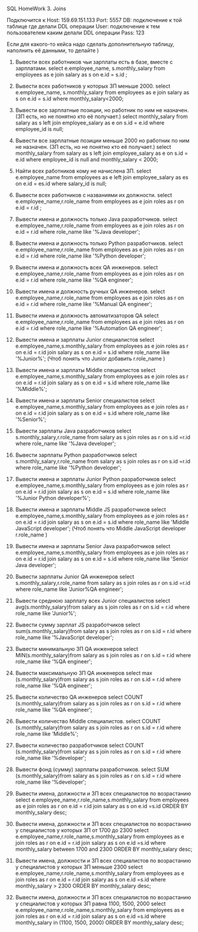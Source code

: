 SQL HomeWork 3. Joins

Подключится к 
Host: 159.69.151.133
Port: 5557
DB: подключение к той таблице где делали DDL операции
User: подключение к тем пользователем каким делали DDL операции
Pass: 123

Если для какого-то кейса надо сделать дополнительную таблицу, наполнить её данными, то делайте )


1.	Вывести всех работников чьи зарплаты есть в базе, вместе с зарплатами.
select e.employee_name, s.monthly_salary from employees as e
join salary as s
on e.id = s.id ; 

2.	Вывести всех работников у которых ЗП меньше 2000.
select e.employee_name, s.monthly_salary from employees as e
join salary as s
on e.id = s.id 
where monthly_salary<2000;

3.	Вывести все зарплатные позиции, но работник по ним не назначен. (ЗП есть, но не понятно кто её получает.)
select monthly_salary from salary as s
left join employee_salary as e
on s.id = e.id 
where employee_id is null;

4.	Вывести все зарплатные позиции  меньше 2000 но работник по ним не назначен. (ЗП есть, но не понятно кто её получает.)
select monthly_salary from salary as s
left join employee_salary as e
on s.id = e.id 
where employee_id is null and monthly_salary < 2000;

5.	Найти всех работников кому не начислена ЗП.
select e.employee_name from employees as e
left join employee_salary as es
on e.id = es.id 
where salary_id is null;

6.	Вывести всех работников с названиями их должности.
select e.employee_name,r.role_name from employees as e
join roles as r
on e.id = r.id ;

7.	Вывести имена и должность только Java разработчиков.
select e.employee_name,r.role_name from employees as e
join roles as r
on e.id = r.id 
where role_name like '%Java developer';

8.	Вывести имена и должность только Python разработчиков.
select e.employee_name,r.role_name from employees as e
join roles as r
on e.id = r.id 
where role_name like '%Python developer';

9.	Вывести имена и должность всех QA инженеров.
select e.employee_name,r.role_name from employees as e
join roles as r
on e.id = r.id 
where role_name like '%QA engineer';

10.	Вывести имена и должность ручных QA инженеров.
select e.employee_name,r.role_name from employees as e
join roles as r
on e.id = r.id 
where role_name like '%Manual QA engineer';

11.	Вывести имена и должность автоматизаторов QA
select e.employee_name,r.role_name from employees as e
join roles as r
on e.id = r.id 
where role_name like '%Automation  QA engineer';

12.	Вывести имена и зарплаты Junior специалистов
select e.employee_name,s.monthly_salary from employees as e
join roles as r
on e.id = r.id 
join salary as s 
on e.id = s.id 
where role_name like '%Junior%'; (Чтоб понять что Junior добавить r.role_name )

13.	Вывести имена и зарплаты Middle специалистов
select e.employee_name,s.monthly_salary from employees as e
join roles as r
on e.id = r.id 
join salary as s 
on e.id = s.id 
where role_name like '%Middle%';

14.	Вывести имена и зарплаты Senior специалистов
select e.employee_name,s.monthly_salary from employees as e
join roles as r
on e.id = r.id 
join salary as s 
on e.id = s.id 
where role_name like '%Senior%';

15.	Вывести зарплаты Java разработчиков
select s.monthly_salary,r.role_name from salary as s
join roles as r
on s.id =r.id 
where role_name like '%Java developer';




16.	Вывести зарплаты Python разработчиков
select s.monthly_salary,r.role_name from salary as s
join roles as r
on s.id =r.id 
where role_name like '%Python developer';

17.	Вывести имена и зарплаты Junior Python разработчиков
select e.employee_name,s.monthly_salary from employees as e
join roles as r
on e.id = r.id 
join salary as s 
on e.id = s.id 
where role_name like '%Junior Python developer%';

18.	Вывести имена и зарплаты Middle JS разработчиков
select e.employee_name,s.monthly_salary from employees as e
join roles as r
on e.id = r.id 
join salary as s 
on e.id = s.id 
where role_name like 'Middle JavaScript developer'; (Чтоб понять что Middle JavaScript developer  r.role_name )

19.	Вывести имена и зарплаты Senior Java разработчиков
select e.employee_name,s.monthly_salary from employees as e
join roles as r
on e.id = r.id 
join salary as s 
on e.id = s.id 
where role_name like 'Senior Java developer';

20.	Вывести зарплаты Junior QA инженеров
select s.monthly_salary,r.role_name from salary as s
join roles as r
on s.id =r.id 
where role_name like 'Junior%QA engineer';

21.	Вывести среднюю зарплату всех Junior специалистов
select avg(s.monthly_salary)from salary as s
join roles as r
on s.id = r.id 
where role_name like 'Junior%';

22.	Вывести сумму зарплат JS разработчиков
select sum(s.monthly_salary)from salary as s
join roles as r
on s.id = r.id 
where role_name like '%JavaScript developer';

23.	Вывести минимальную ЗП QA инженеров
select MIN(s.monthly_salary)from salary as s
join roles as r
on s.id = r.id 
where role_name like '%QA engineer';



24.	Вывести максимальную ЗП QA инженеров
select max (s.monthly_salary)from salary as s
join roles as r
on s.id = r.id 
where role_name like '%QA engineer';

25.	Вывести количество QA инженеров
select COUNT (s.monthly_salary)from salary as s
join roles as r
on s.id = r.id 
where role_name like '%QA engineer';

26.	Вывести количество Middle специалистов.
select COUNT (s.monthly_salary)from salary as s
join roles as r
on s.id = r.id 
where role_name like 'Middle%';

27.	Вывести количество разработчиков
select COUNT (s.monthly_salary)from salary as s
join roles as r
on s.id = r.id 
where role_name like '%developer';

28.	Вывести фонд (сумму) зарплаты разработчиков.
select SUM (s.monthly_salary)from salary as s
join roles as r
on s.id = r.id 
where role_name like '%developer';

29.	Вывести имена, должности и ЗП всех специалистов по возрастанию
select e.employee_name,r.role_name,s.monthly_salary from employees as e
join roles as r
on e.id = r.id 
join salary as s
on e.id =s.id 
ORDER BY monthly_salary desc;

30.	Вывести имена, должности и ЗП всех специалистов по возрастанию у специалистов у которых ЗП от 1700 до 2300
select e.employee_name,r.role_name,s.monthly_salary from employees as e
join roles as r
on e.id = r.id 
join salary as s
on e.id =s.id
where monthly_salary between 1700 and 2300
ORDER BY monthly_salary desc;

31.	Вывести имена, должности и ЗП всех специалистов по возрастанию у специалистов у которых ЗП меньше 2300
select e.employee_name,r.role_name,s.monthly_salary from employees as e
join roles as r
on e.id = r.id 
join salary as s
on e.id =s.id
where monthly_salary > 2300
ORDER BY monthly_salary desc;

32. Вывести имена, должности и ЗП всех специалистов по возрастанию у специалистов у которых ЗП равна 1100, 1500, 2000
select e.employee_name,r.role_name,s.monthly_salary from employees as e
join roles as r
on e.id = r.id 
join salary as s
on e.id =s.id
where monthly_salary in (1100, 1500, 2000)
ORDER BY monthly_salary desc;

